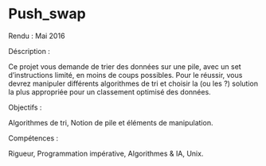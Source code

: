 # Push_swap

Rendu : Mai 2016

Déscription :

Ce projet vous demande de trier des données sur une pile, avec un set d’instructions limité, en moins de coups possibles. Pour le réussir, vous devrez manipuler différents algorithmes de tri et choisir la (ou les ?) solution la plus appropriée pour un classement optimisé des données.

Objectifs :

Algorithmes de tri, Notion de pile et éléments de manipulation.

Compétences :

Rigueur, Programmation impérative, Algorithmes & IA, Unix. 
